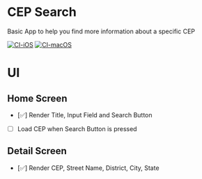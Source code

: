 # CEP Search
Basic App to help you find more information about a specific CEP

[![CI-iOS](https://github.com/igdutra/CEPSearch/actions/workflows/CI-iOS.yml/badge.svg)](https://github.com/igdutra/CEPSearch/actions/workflows/CI-iOS.yml)
[![CI-macOS](https://github.com/igdutra/CEPSearch/actions/workflows/CI-macOS.yml/badge.svg)](https://github.com/igdutra/CEPSearch/actions/workflows/CI-macOS.yml)

# UI 
## Home Screen
- [✅] Render Title, Input Field and Search Button 
- [ ] Load CEP when Search Button is pressed

## Detail Screen
- [✅]  Render CEP, Street Name, District, City, State
